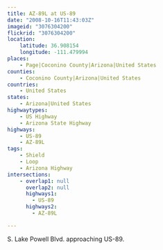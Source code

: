 ```yaml
---
title: AZ-89L at US-89
date: "2008-10-16T11:43:03Z"
imageid: "3076304200"
flickrid: "3076304200"
location:
    latitude: 36.908154
    longitude: -111.479994
places:
    - Page|Coconino County|Arizona|United States
counties:
    - Coconino County|Arizona|United States
countries:
    - United States
states:
    - Arizona|United States
highwaytypes:
    - US Highway
    - Arizona State Highway
highways:
    - US-89
    - AZ-89L
tags:
    - Shield
    - Loop
    - Arizona Highway
intersections:
    - overlap1: null
      overlap2: null
      highways1:
        - US-89
      highways2:
        - AZ-89L

---
```

S. Lake Powell Blvd. approaching US-89.